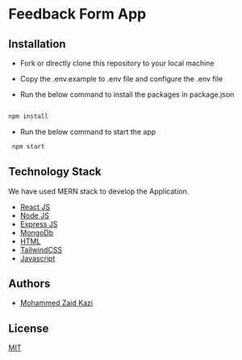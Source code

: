 # Feedback Form App

## Installation

- Fork or directly clone this repository to your local machine

- Copy the .env.example to .env file and configure the .env file

- Run the below command to install the packages in package.json

```bash

npm install

```

- Run the below command to start the app

```bash
 npm start
```

## Technology Stack

We have used MERN stack to develop the Application.

- [React JS](https://reactjs.org/)
- [Node JS](https://nodejs.org/en)
- [Express JS](https://expressjs.com/)
- [MongoDb](https://www.mongodb.com/)
- [HTML](https://developer.mozilla.org/en-US/docs/Web/HTML)
- [TailwindCSS](https://tailwindcss.com/docs/installation)
- [Javascript](https://developer.mozilla.org/en-US/docs/Web/JavaScript)

## Authors
- [Mohammed Zaid Kazi](https://github.com/zaidkazi3008)


## License

[MIT](https://opensource.org/licenses/MIT)

